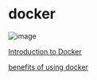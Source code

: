 # docker

![image](https://www.google.com/url?sa=i&url=https%3A%2F%2Fmedium.com%2F%40karthi.net%2Fdocker-tutorial-build-docker-image-for-your-angular-6-application-fcd627629e61&psig=AOvVaw0p2_1yvMxpSQmF52l7Ts8b&ust=1608974765448000&source=images&cd=vfe&ved=0CAIQjRxqFwoTCNimmp3o6O0CFQAAAAAdAAAAABAD)

[Introduction to Docker](https://en.wikipedia.org/wiki/Docker_(software))

[benefits of using docker](https://github.com/dsoft-tuanth/docker/blob/main/Advantages.md)

 